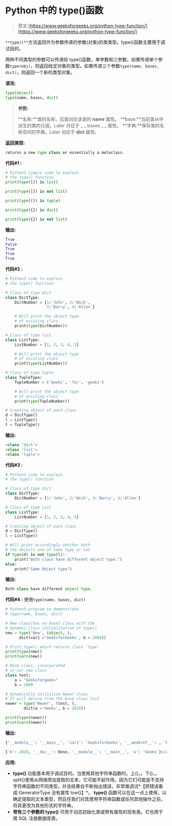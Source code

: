 # Python 中的 type()函数

> 原文:[https://www.geeksforgeeks.org/python-type-function/](https://www.geeksforgeeks.org/python-type-function/)

`**type()**`方法返回作为参数传递的参数(对象)的类类型。type()函数主要用于调试目的。

两种不同类型的参数可以传递给 type()函数，单参数和三参数。如果传递单个参数`type(obj)`，则返回给定对象的类型。如果传递三个参数`type(name, bases, dict)`，则返回一个新的类型对象。

**语法:**

```py
type(object)
type(name, bases, dict)
```

> **参数:**
> 
> **名称:**类的名称，后面对应该类的 __name__ 属性。
> **base:**当前类从中派生的类的元组。Later 对应于 _ _ bases _ _ 属性。
> **字典:**保存类的名称空间的字典。Later 对应于 __dict__ 属性。

**返回类型:**

```py
returns a new type class or essentially a metaclass.
```

**代码#1 :**

```py
# Python3 simple code to explain
# the type() function
print(type([]) is list)

print(type([]) is not list)

print(type(()) is tuple)

print(type({}) is dict)

print(type({}) is not list)
```

**输出:**

```py
True
False
True
True
True
```

**代码#2 :**

```py
# Python3 code to explain
# the type() function

# Class of type dict
class DictType:
    DictNumber = {1:'John', 2:'Wick',
                  3:'Barry', 4:'Allen'}

    # Will print the object type
    # of existing class
    print(type(DictNumber))

# Class of type list    
class ListType:
    ListNumber = [1, 2, 3, 4, 5]

    # Will print the object type
    # of existing class
    print(type(ListNumber))

# Class of type tuple    
class TupleType:
    TupleNumber = ('Geeks', 'for', 'geeks')

    # Will print the object type
    # of existing class
    print(type(TupleNumber))

# Creating object of each class    
d = DictType()
l = ListType()
t = TupleType()
```

**输出:**

```py
<class 'dict'>
<class 'list'>
<class 'tuple'>
```

**代码#3 :**

```py
# Python3 code to explain
# the type() function

# Class of type dict
class DictType:
    DictNumber = {1:'John', 2:'Wick', 3:'Barry', 4:'Allen'}

# Class of type list    
class ListType:
    ListNumber = [1, 2, 3, 4, 5]

# Creating object of each class   
d = DictType()
l = ListType()

# Will print accordingly whether both
# the objects are of same type or not  
if type(d) is not type(l):
    print("Both class have different object type.")
else:
    print("Same Object type")
```

**输出:**

```py
Both class have different object type.
```

**代码#4 :** 使用`type(name, bases, dict)`

```py
# Python3 program to demonstrate
# type(name, bases, dict)

# New class(has no base) class with the
# dynamic class initialization of type()
new = type('New', (object, ),
      dict(var1 ='GeeksforGeeks', b = 2009))

# Print type() which returns class 'type'
print(type(new))
print(vars(new))

# Base class, incorporated
# in our new class
class test:
    a = "Geeksforgeeks"
    b = 2009

# Dynamically initialize Newer class
# It will derive from the base class test
newer = type('Newer', (test, ),
        dict(a ='Geeks', b = 2018))

print(type(newer))
print(vars(newer))
```

**输出:**

```py
{'__module__': '__main__', 'var1': 'GeeksforGeeks', '__weakref__': , 'b': 2009, '__dict__': <attribute of="" objects="">, '__doc__': None}

{'b': 2018, '__doc__': None, '__module__': '__main__', 'a': 'Geeks'}</attribute> 
```

**应用:**

*   **type()** 功能基本用于调试目的。当使用其他字符串函数时。上()，。下()，。split()使用从网络爬虫提取的文本，它可能不起作用，因为它们可能是不支持字符串函数的不同类型。并且结果会不断抛出错误，非常难调试*【把错误看成:GeneratorType 没有属性 low()】*。 **type()** 函数可以在这一点上使用，以确定提取的文本类型，然后在我们对其使用字符串函数或任何其他操作之前，将其更改为其他形式的字符串。
*   **带有三个参数的 type()** 可用于动态初始化类或带有属性的现有类。它也用于用 SQL 注册数据库表。